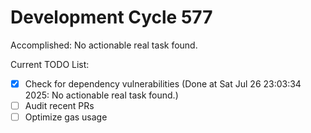 # Development Cycle 577

Accomplished: No actionable real task found.

Current TODO List:

- [x] Check for dependency vulnerabilities  (Done at Sat Jul 26 23:03:34 2025: No actionable real task found.)
- [ ] Audit recent PRs
- [ ] Optimize gas usage